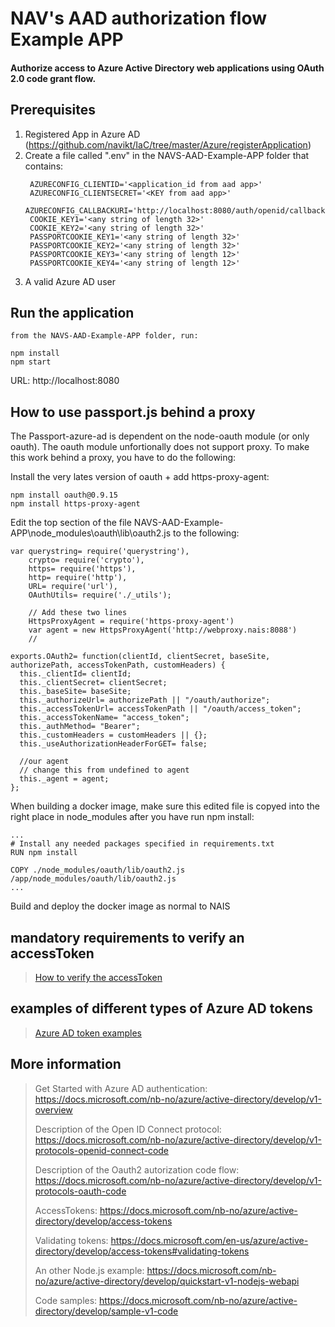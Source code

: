 # NAV's AAD authorization flow Example APP
#### Authorize access to Azure Active Directory web applications using OAuth 2.0 code grant flow.

## Prerequisites
1. Registered App in Azure AD (https://github.com/navikt/IaC/tree/master/Azure/registerApplication)
2. Create a file called ".env" in the NAVS-AAD-Example-APP folder that contains:
   ```
    AZURECONFIG_CLIENTID='<application_id from aad app>'
    AZURECONFIG_CLIENTSECRET='<KEY from aad app>'
    AZURECONFIG_CALLBACKURI='http://localhost:8080/auth/openid/callback'
    COOKIE_KEY1='<any string of length 32>'
    COOKIE_KEY2='<any string of length 32>'
    PASSPORTCOOKIE_KEY1='<any string of length 32>'
    PASSPORTCOOKIE_KEY2='<any string of length 32>'
    PASSPORTCOOKIE_KEY3='<any string of length 12>'
    PASSPORTCOOKIE_KEY4='<any string of length 12>'
    ```
3. A valid Azure AD user

## Run the application
```
from the NAVS-AAD-Example-APP folder, run:

npm install
npm start
```

URL: http://localhost:8080



## How to use passport.js behind a proxy

The Passport-azure-ad is dependent on the node-oauth module (or only oauth). The oauth module unfortionally does not support proxy. To make this work behind a proxy, you have to do the following:

Install the very lates version of oauth + add https-proxy-agent:
``` 
npm install oauth@0.9.15
npm install https-proxy-agent
```

Edit the top section of the file NAVS-AAD-Example-APP\node_modules\oauth\lib\oauth2.js to the following:

```
var querystring= require('querystring'),
    crypto= require('crypto'),
    https= require('https'),
    http= require('http'),
    URL= require('url'),
    OAuthUtils= require('./_utils');

    // Add these two lines
    HttpsProxyAgent = require('https-proxy-agent')
    var agent = new HttpsProxyAgent('http://webproxy.nais:8088')
    // 

exports.OAuth2= function(clientId, clientSecret, baseSite, authorizePath, accessTokenPath, customHeaders) {
  this._clientId= clientId;
  this._clientSecret= clientSecret;
  this._baseSite= baseSite;
  this._authorizeUrl= authorizePath || "/oauth/authorize";
  this._accessTokenUrl= accessTokenPath || "/oauth/access_token";
  this._accessTokenName= "access_token";
  this._authMethod= "Bearer";
  this._customHeaders = customHeaders || {};
  this._useAuthorizationHeaderForGET= false;

  //our agent
  // change this from undefined to agent
  this._agent = agent;
};
```

When building a docker image, make sure this edited file is copyed into the right place in node_modules after you have run npm install:

```
...
# Install any needed packages specified in requirements.txt
RUN npm install

COPY ./node_modules/oauth/lib/oauth2.js /app/node_modules/oauth/lib/oauth2.js
...

```

Build and deploy the docker image as normal to NAIS

## mandatory requirements to verify an accessToken

 > [How to verify the accessToken](./verifyToken.md)

## examples of different types of Azure AD tokens

 > [Azure AD token examples](./tokenExamples.md)

## More information

> Get Started with Azure AD authentication: https://docs.microsoft.com/nb-no/azure/active-directory/develop/v1-overview
> 
> Description of the Open ID Connect protocol: https://docs.microsoft.com/nb-no/azure/active-directory/develop/v1-protocols-openid-connect-code
> 
> Description of the Oauth2 autorization code flow: https://docs.microsoft.com/nb-no/azure/active-directory/develop/v1-protocols-oauth-code
> 
> AccessTokens: https://docs.microsoft.com/nb-no/azure/active-directory/develop/access-tokens
> 
> Validating tokens: https://docs.microsoft.com/en-us/azure/active-directory/develop/access-tokens#validating-tokens
> 
> An other Node.js example: https://docs.microsoft.com/nb-no/azure/active-directory/develop/quickstart-v1-nodejs-webapi
> 
> Code samples: https://docs.microsoft.com/nb-no/azure/active-directory/develop/sample-v1-code
> 

